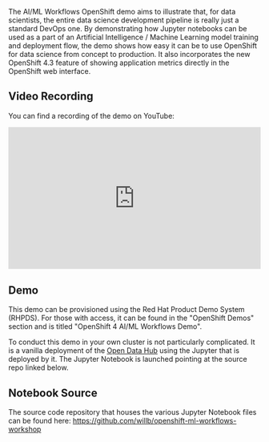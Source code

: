 The AI/ML Workflows OpenShift demo aims to illustrate that, for data
scientists, the entire data science development pipeline is really just a
standard DevOps one. By demonstrating how Jupyter notebooks can be used as a
part of an Artificial Intelligence / Machine Learning model training and
deployment flow, the demo shows how easy it can be to use OpenShift for data
science from concept to production. It also incorporates the new OpenShift
4.3 feature of showing application metrics directly in the OpenShift web
interface.

## Video Recording
You can find a recording of the demo on YouTube:

<div style="
    position: relative; 
    padding-bottom: 56.25%; 
    margin-bottom: 2em;
    height: 0; 
    overflow: hidden; 
    max-width: 100%; 
    height: auto;">
    <iframe 
        src="https://www.youtube.com/embed/1REuOX6egnQ" 
        frameborder="0" 
        allowfullscreen 
        style="
            position: absolute; 
            top: 0; 
            left: 0; 
            width: 100%; 
            height: 100%;
        ">
    </iframe>
</div>

## Demo
This demo can be provisioned using the Red Hat Product Demo System (RHPDS).
For those with access, it can be found in the "OpenShift Demos" section and
is titled "OpenShift 4 AI/ML Workflows Demo".

To conduct this demo in your own cluster is not particularly complicated. It
is a vanilla deployment of the [Open Data Hub](https://opendatahub.io/) using
the Jupyter that is deployed by it. The Jupyter Notebook is launched pointing
at the source repo linked below.

## Notebook Source
The source code repository that houses the various Jupyter Notebook files can
be found here: <https://github.com/willb/openshift-ml-workflows-workshop>